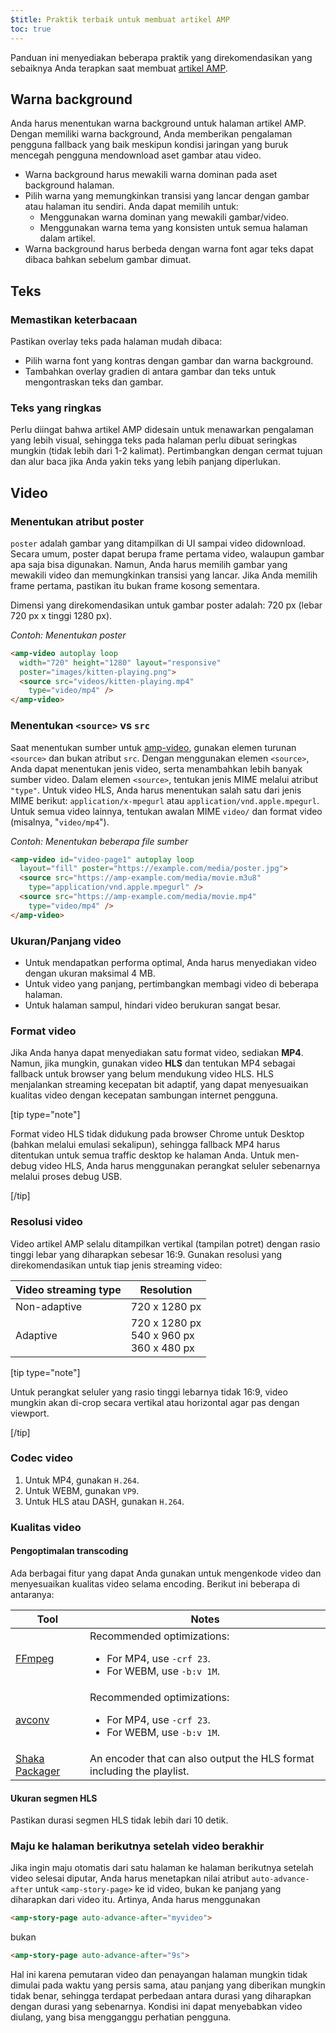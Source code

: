 ```yaml
---
$title: Praktik terbaik untuk membuat artikel AMP
toc: true
---
```




Panduan ini menyediakan beberapa praktik yang direkomendasikan yang sebaiknya Anda terapkan saat membuat [artikel AMP](/id/docs/reference/components/amp-story.html).


## Warna background  

Anda harus menentukan warna background untuk halaman artikel AMP. Dengan memiliki warna background, Anda memberikan pengalaman pengguna fallback yang baik meskipun kondisi jaringan yang buruk mencegah pengguna mendownload aset gambar atau video.

*   Warna background harus mewakili warna dominan pada aset background halaman.
*   Pilih warna yang memungkinkan transisi yang lancar dengan gambar atau halaman itu sendiri. Anda dapat memilih untuk:
    *   Menggunakan warna dominan yang mewakili gambar/video.
    *   Menggunakan warna tema yang konsisten untuk semua halaman dalam artikel. 
*   Warna background harus berbeda dengan warna font agar teks dapat dibaca bahkan sebelum gambar dimuat.

## Teks 

### Memastikan keterbacaan

Pastikan overlay teks pada halaman mudah dibaca:

* Pilih warna font yang kontras dengan gambar dan warna background.
* Tambahkan overlay gradien di antara gambar dan teks untuk mengontraskan teks dan gambar.

### Teks yang ringkas   

Perlu diingat bahwa artikel AMP didesain untuk menawarkan pengalaman yang lebih visual, sehingga teks pada halaman perlu dibuat seringkas mungkin (tidak lebih dari 1-2 kalimat). Pertimbangkan dengan cermat tujuan dan alur baca jika Anda yakin teks yang lebih panjang diperlukan.

## Video  

### Menentukan atribut poster 

`poster` adalah gambar yang ditampilkan di UI sampai video didownload. Secara umum, poster dapat berupa frame pertama video, walaupun gambar apa saja bisa digunakan.  Namun, Anda harus memilih gambar yang mewakili video dan memungkinkan transisi yang lancar. Jika Anda memilih frame pertama, pastikan itu bukan frame kosong sementara. 

Dimensi yang direkomendasikan untuk gambar poster adalah: 720 px (lebar 720 px x tinggi 1280 px).

*Contoh: Menentukan poster*

```html
<amp-video autoplay loop
  width="720" height="1280" layout="responsive"
  poster="images/kitten-playing.png">
  <source src="videos/kitten-playing.mp4"
    type="video/mp4" />
</amp-video>
```

### Menentukan `<source>` vs `src` 

Saat menentukan sumber untuk [amp-video](/id/docs/reference/components/amp-video.html), gunakan elemen turunan `<source>` dan bukan atribut `src`. Dengan menggunakan elemen `<source>`, Anda dapat menentukan jenis video, serta menambahkan lebih banyak sumber video. Dalam elemen `<source>`, tentukan jenis MIME melalui atribut `"type"`. Untuk video HLS, Anda harus menentukan salah satu dari jenis MIME berikut: `application/x-mpegurl` atau `application/vnd.apple.mpegurl`. Untuk semua video lainnya, tentukan awalan MIME `video/` dan format video (misalnya, "`video/mp4`").

*Contoh: Menentukan beberapa file sumber*

```html
<amp-video id="video-page1" autoplay loop
  layout="fill" poster="https://example.com/media/poster.jpg">
  <source src="https://amp-example.com/media/movie.m3u8"
    type="application/vnd.apple.mpegurl" />
  <source src="https://amp-example.com/media/movie.mp4"
    type="video/mp4" />
</amp-video>
```

### Ukuran/Panjang video

* Untuk mendapatkan performa optimal, Anda harus menyediakan video dengan ukuran maksimal 4 MB.
* Untuk video yang panjang, pertimbangkan membagi video di beberapa halaman.
* Untuk halaman sampul, hindari video berukuran sangat besar.

### Format video

Jika Anda hanya dapat menyediakan satu format video, sediakan **MP4**.  Namun, jika mungkin, gunakan video **HLS** dan tentukan MP4 sebagai fallback untuk browser yang belum mendukung video HLS. HLS menjalankan streaming kecepatan bit adaptif, yang dapat menyesuaikan kualitas video dengan kecepatan sambungan internet pengguna.

[tip type="note"]

Format video HLS tidak didukung pada browser Chrome untuk Desktop (bahkan melalui emulasi sekalipun), sehingga fallback MP4 harus ditentukan untuk semua traffic desktop ke halaman Anda. Untuk men-debug video HLS, Anda harus menggunakan perangkat seluler sebenarnya melalui proses debug USB.

[/tip]

### Resolusi video

Video artikel AMP selalu ditampilkan vertikal (tampilan potret) dengan rasio tinggi lebar yang diharapkan sebesar 16:9. Gunakan resolusi yang direkomendasikan untuk tiap jenis streaming video: 

<table>
  <thead>
    <tr>
     <th>Video streaming type</th>
     <th>Resolution</th>
    </tr>
  </thead>
  <tbody>
    <tr>
     <td>Non-adaptive</td>
     <td>720 x 1280 px</td>
    </tr>
    <tr>
     <td>Adaptive</td>
     <td>720 x 1280 px<br>540 x 960 px<br>360 x 480 px</td>
    </tr>
  </tbody>
</table>


[tip type="note"]

Untuk perangkat seluler yang rasio tinggi lebarnya tidak 16:9, video mungkin akan di-crop secara vertikal atau horizontal agar pas dengan viewport.

[/tip]


### Codec video

1.  Untuk MP4, gunakan `H.264`.
2.  Untuk WEBM, gunakan `VP9`.
3.  Untuk HLS atau DASH, gunakan `H.264`.


### Kualitas video

#### Pengoptimalan transcoding

Ada berbagai fitur yang dapat Anda gunakan untuk mengenkode video dan menyesuaikan kualitas video selama encoding.  Berikut ini beberapa di antaranya:

<table>
  <thead>
    <tr>
     <th>Tool</th>
     <th>Notes</th>
    </tr>
  </thead>
  <tbody>
    <tr>
     <td><a href="https://www.ffmpeg.org/about.html">FFmpeg</a>
     </td>
     <td>Recommended optimizations:
      <ul>
        <li>For MP4, use <code>-crf 23</code>.</li>
        <li>For WEBM, use <code>-b:v 1M</code>.</li>
      </ul>
     </td>
    </tr>
    <tr>
     <td><a href="https://libav.org/avconv.html">avconv</a>
     </td>
     <td>Recommended optimizations:
      <ul>
        <li>For MP4, use <code>-crf 23</code>.</li>
        <li>For WEBM, use <code>-b:v 1M</code>.</li>
      </ul>
     </td>
    </tr>
    <tr>
     <td><a href="https://github.com/google/shaka-packager">Shaka Packager</a></td>
     <td>An encoder that can also output the HLS format including the playlist.
     </td>
    </tr>
  </tbody>
</table>

#### Ukuran segmen HLS

Pastikan durasi segmen HLS tidak lebih dari 10 detik.

### Maju ke halaman berikutnya setelah video berakhir

Jika ingin maju otomatis dari satu halaman ke halaman berikutnya setelah video selesai diputar, Anda harus menetapkan nilai atribut `auto-advance-after` untuk `<amp-story-page>` ke id video, bukan ke panjang yang diharapkan dari video itu. Artinya, Anda harus menggunakan

```html
<amp-story-page auto-advance-after="myvideo">
```

bukan

```html
<amp-story-page auto-advance-after="9s">
```

Hal ini karena pemutaran video dan penayangan halaman mungkin tidak dimulai pada waktu yang persis sama, atau panjang yang diberikan mungkin tidak benar, sehingga terdapat perbedaan antara durasi yang diharapkan dengan durasi yang sebenarnya. Kondisi ini dapat menyebabkan video diulang, yang bisa mengganggu perhatian pengguna.
 

